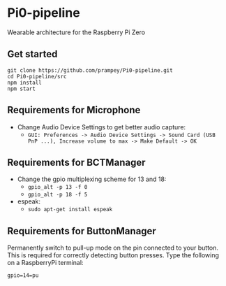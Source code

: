 # Pi0-pipeline
Wearable architecture for the Raspberry Pi Zero

## Get started
```
git clone https://github.com/prampey/Pi0-pipeline.git   
cd Pi0-pipeline/src 
npm install 
npm start 
```  
## Requirements for Microphone

- Change Audio Device Settings to get better audio capture:  
 	- ```GUI: Preferences -> Audio Device Settings -> Sound Card (USB PnP ...), Increase volume to max -> Make Default -> OK``` 
  
## Requirements for BCTManager  

- Change the gpio multiplexing scheme for 13 and 18:  
 	- ```gpio_alt -p 13 -f 0```  
  - ```gpio_alt -p 18 -f 5```  
- espeak:  
 	- ```sudo apt-get install espeak```
  
## Requirements for ButtonManager
 
Permanently switch to pull-up mode on the pin connected to your button. This is required for correctly detecting button presses. Type the following on a RaspberryPi terminal:

``` gpio=14=pu ```
